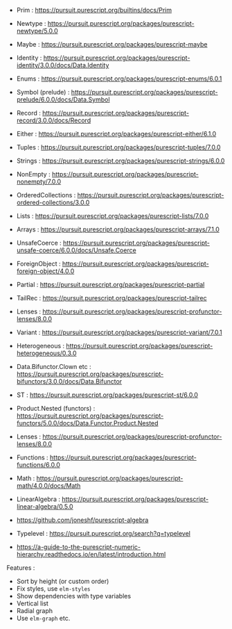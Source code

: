 * Prim : https://pursuit.purescript.org/builtins/docs/Prim
* Newtype : https://pursuit.purescript.org/packages/purescript-newtype/5.0.0
* Maybe : https://pursuit.purescript.org/packages/purescript-maybe
* Identity : https://pursuit.purescript.org/packages/purescript-identity/3.0.0/docs/Data.Identity
* Enums : https://pursuit.purescript.org/packages/purescript-enums/6.0.1
* Symbol (prelude) : https://pursuit.purescript.org/packages/purescript-prelude/6.0.0/docs/Data.Symbol
* Record : https://pursuit.purescript.org/packages/purescript-record/3.0.0/docs/Record
* Either : https://pursuit.purescript.org/packages/purescript-either/6.1.0
* Tuples : https://pursuit.purescript.org/packages/purescript-tuples/7.0.0
* Strings : https://pursuit.purescript.org/packages/purescript-strings/6.0.0
* NonEmpty : https://pursuit.purescript.org/packages/purescript-nonempty/7.0.0
* OrderedCollections : https://pursuit.purescript.org/packages/purescript-ordered-collections/3.0.0
* Lists : https://pursuit.purescript.org/packages/purescript-lists/7.0.0
* Arrays : https://pursuit.purescript.org/packages/purescript-arrays/7.1.0
* UnsafeCoerce : https://pursuit.purescript.org/packages/purescript-unsafe-coerce/6.0.0/docs/Unsafe.Coerce
* ForeignObject : https://pursuit.purescript.org/packages/purescript-foreign-object/4.0.0
* Partial : https://pursuit.purescript.org/packages/purescript-partial
* TailRec : https://pursuit.purescript.org/packages/purescript-tailrec
* Lenses : https://pursuit.purescript.org/packages/purescript-profunctor-lenses/8.0.0

* Variant : https://pursuit.purescript.org/packages/purescript-variant/7.0.1
* Heterogeneous : https://pursuit.purescript.org/packages/purescript-heterogeneous/0.3.0
* Data.Bifunctor.Clown etc : https://pursuit.purescript.org/packages/purescript-bifunctors/3.0.0/docs/Data.Bifunctor
* ST : https://pursuit.purescript.org/packages/purescript-st/6.0.0
* Product.Nested (functors) : https://pursuit.purescript.org/packages/purescript-functors/5.0.0/docs/Data.Functor.Product.Nested
* Lenses : https://pursuit.purescript.org/packages/purescript-profunctor-lenses/8.0.0
* Functions : https://pursuit.purescript.org/packages/purescript-functions/6.0.0

* Math : https://pursuit.purescript.org/packages/purescript-math/4.0.0/docs/Math
* LinearAlgebra : https://pursuit.purescript.org/packages/purescript-linear-algebra/0.5.0
* https://github.com/joneshf/purescript-algebra
* Typelevel : https://pursuit.purescript.org/search?q=typelevel
* https://a-guide-to-the-purescript-numeric-hierarchy.readthedocs.io/en/latest/introduction.html

Features :

* Sort by height (or custom order)
* Fix styles, use `elm-styles`
* Show dependencies with type variables
* Vertical list
* Radial graph
* Use `elm-graph` etc.

